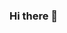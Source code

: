 ### Hi there 👋

<!--
**ElvisBekis/ElvisBekis** is a ✨ _special_ ✨ repository because its `README.md` (this file) appears on your GitHub profile.

Here are some ideas to get you started:

- 🔭 I’m currently working on https://github.com/ElvisBekis/flight-planner
- 🌱 I’m currently learning JAVA(Spring), TS(Angular), HTML, CSS
- 📫 How to reach me: email -> bekiselvis@gmail.com
- ⚡ Fun fact: I like chess more than cheese!
-->
